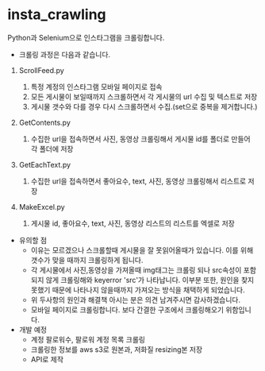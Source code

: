 # insta_crawling

Python과 Selenium으로 인스타그램을 크롤링합니다.

- 크롤링 과정은 다음과 같습니다.

1. ScrollFeed.py
   1. 특정 계정의 인스타그램 모바일 페이지로 접속
   2. 모든 게시물이 보일때까지 스크롤하면서 각 게시물의 url 수집 및 텍스트로 저장
   3. 게시물 갯수와 다를 경우 다시 스크롤하면서 수집.(set으로 중복을 제거합니다.)
2. GetContents.py
   1. 수집한 url을 접속하면서 사진, 동영상 크롤링해서 게시물 id를 폴더로 만들어 각 폴더에 저장

3. GetEachText.py
   1. 수집한 url을 접속하면서 좋아요수, text, 사진, 동영상 크롤링해서 리스트로 저장

4. MakeExcel.py
   1. 게시물 id, 좋아요수, text, 사진, 동영상 리스트의 리스트를 엑셀로 저장

- 유의할 점
  - 이유는 모르겠으나 스크롤할때 게시물을 잘 못읽어올때가 있습니다. 이를 위해 갯수가 맞을 때까지 크롤링하게 됩니다.
  - 각 게시물에서 사진,동영상을 가져올때 img태그는 크롤링 되나 src속성이 포함되지 않게 크롤링해와 keyerror 'src'가 나타납니다. 이부분 또한, 원인을 찾지 못했기 때문에 나타나지 않을때까지 가져오는 방식을 채택하게 되었습니다. 
  - 위 두사항의 원인과 해결책 아시는 분은 의견 남겨주시면 감사하겠습니다.
  - 모바일 페이지로 크롤링합니다. 보다 간결한 구조에서 크롤링해오기 위함입니다.
- 개발 예정
  - 계정 팔로워수, 팔로워 계정 목록 크롤링
  - 크롤링한 정보를 aws s3로 원본과, 저화질 resizing본 저장
  - API로 제작

